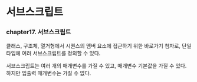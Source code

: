 # 서브스크립트
### chapter17. 서브스크립트

클래스, 구조체, 열거형에서 시퀀스의 멤버 요소에 접근하기 위한 바로가기 첨자로, 단일 타입에 여러 서브스크립트를 정의할 수 있다.

서브스크립트는 여러 개의 매개변수를 가질 수 있고, 매개변수 기본값을 가질 수 있다. 하지만 입출력 매개변수는 가질 수 없다.
